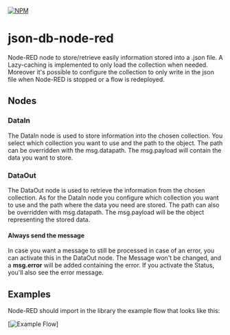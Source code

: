 [![NPM](https://nodei.co/npm/json-db-node-red.png?downloads=true)](https://nodei.co/npm/json-db-node-red/)

json-db-node-red
================

Node-RED node to store/retrieve easily information stored into a .json file. A Lazy-caching is implemented to only load the collection when needed. Moreover it's possible to configure the collection to only write in the json file when Node-RED is stopped or a flow is redeployed.

## Nodes

### DataIn
The DataIn node is used to store information into the chosen collection. You select which collection you want to use and the path to the object. The path can be overridden with the msg.datapath. The msg.payload will contain the data you want to store.

### DataOut
The DataOut node is used to retrieve the information from the chosen collection. As for the DataIn node you configure which collection you want to use and the path where the data you need are stored. The path can also be overridden with msg.datapath. The msg.payload will be the object representing the stored data.

#### Always send the message
In case you want a message to still be processed in case of an error, you can activate this in the DataOut node.
The Message won't be changed, and a **msg.error** will be added containing the error. 
If you activate the Status, you'll also see the error message.

## Examples
Node-RED should import in the library the example flow that looks like this:

[![Example Flow](http://i.imgur.com/nRqAS6I.jpg)]
